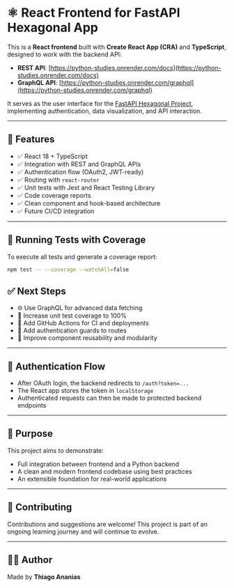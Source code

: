 # ⚛️ React Frontend for FastAPI Hexagonal App

This is a **React frontend** built with **Create React App (CRA)** and **TypeScript**, designed to work with the backend API:

- **REST API**: [https://python-studies.onrender.com/docs](https://python-studies.onrender.com/docs)
- **GraphQL API**: [https://python-studies.onrender.com/graphql](https://python-studies.onrender.com/graphql)

It serves as the user interface for the [FastAPI Hexagonal Project](https://github.com/thiagoanegreiros/fastapi-project), implementing authentication, data visualization, and API interaction.

---

## 🚀 Features

- ✅ React 18 + TypeScript  
- ✅ Integration with REST and GraphQL APIs  
- ✅ Authentication flow (OAuth2, JWT-ready)  
- ✅ Routing with `react-router`  
- ✅ Unit tests with Jest and React Testing Library  
- ✅ Code coverage reports  
- ✅ Clean component and hook-based architecture  
- ✅ Future CI/CD integration  

---

## 🧪 Running Tests with Coverage

To execute all tests and generate a coverage report:

```bash
npm test -- --coverage --watchAll=false
```

## ✅ Next Steps

- 🌐 Use GraphQL for advanced data fetching  
- 🧪 Increase unit test coverage to 100%  
- 🚀 Add GitHub Actions for CI and deployments  
- 🔐 Add authentication guards to routes  
- 🧱 Improve component reusability and modularity  

---

## 📌 Authentication Flow

- After OAuth login, the backend redirects to `/auth?token=...`  
- The React app stores the token in `localStorage`  
- Authenticated requests can then be made to protected backend endpoints  

---

## 🧠 Purpose

This project aims to demonstrate:

- Full integration between frontend and a Python backend  
- A clean and modern frontend codebase using best practices  
- An extensible foundation for real-world applications  

---

## 🤝 Contributing

Contributions and suggestions are welcome! This project is part of an ongoing learning journey and will continue to evolve.

---

## 👨‍💻 Author

Made by **Thiago Ananias**
